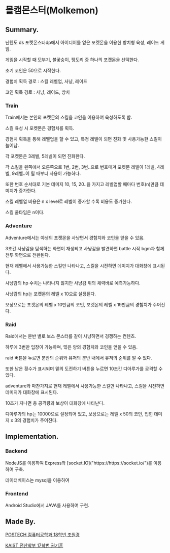 # 몰캠몬스터(Molkemon)

## Summary.

닌텐도 ds 포켓몬스터dp에서 아이디어를 얻은 포켓몬을 이용한 방치형 육성, 레이드 게임.</p>
</p>
게임을 시작할 때 모부기, 불꽃숭이, 펭도리 중 하나의 포켓몬을 선택한다.</p>
초기 코인은 50으로 시작한다.</p>
경험치 획득 경로 : 스킬 레벨업, 사냥, 레이드</p>
코인 획득 경로 : 사냥, 레이드, 방치</p>

### Train

Train에서는 본인의 포켓몬의 스킬을 코인을 이용하여 육성하도록 함.</p>
스킬 육성 시 포켓몬은 경험치를 획득.</p>
경험치 획득을 통해 레벨업을 할 수 있고, 특정 레벨이 되면 진화 및 사용가능한 스킬이 늘어남.</p>
각 포켓몬은 3레벨, 5레벨이 되면 진화한다.</p>
각 스킬을 왼쪽에서 오른쪽으로 1번, 2번, 3번..으로 번호매겨 포켓몬 레벨이 1레벨, 4레벨, 9레벨..이 될 때부터 사용이 가능하다.</p>
또한 번호 순서대로 기본 데미지 10, 15, 20..을 가지고 레벨업할 때마다 번호(n)만큼 데미지가 증가한다.</p>
스킬 레벨업 비용은 n x level로 레벨이 증가할 수록 비용도 증가한다.</p>
스킬 쿨타임은 n이다.

### Adventure

Adventure에서는 야생의 포켓몬을 사냥면서 경험치와 코인을 얻을 수 있음.</p>
3초간 사냥감을 탐색하는 화면이 재생되고 사냥감을 발견하면 battle 시작 bgm과 함께 전투 화면으로 전환된다.</p>
현재 레벨에서 사용가능한 스킬만 나타나고, 스킬을 시전하면 데미지가 대화창에 표시된다.</p>
사냥감의 hp 수치는 나타나지 않지만 사냥감 위의 체력바로 예측가능하다.</p>
사냥감의 hp는 포켓몬의 레벨 x 10으로 설정된다.</p>
보상으로는 포켓몬의 레벨 x 10만큼의 코인, 포켓몬의 레벨 x 19만큼의 경험치가 주어진다.</p>


### Raid

Raid에서는 분반 별로 보스 몬스터를 같이 사냥하면서 경쟁하는 컨텐츠.</p>
하루에 3번만 입장이 가능하며, 많은 양의 경험치와 코인을 얻을 수 있음.</p>
raid 버튼을 누르면 분반의 순위와 유저의 분반 내에서 유저의 순위를 알 수 있다.</p>
또한 남은 횟수가 표시되며 밑의 도전하기 버튼을 누르면
10초간 디아루가를 공격할 수 있다.</p>
adventure와 마찬가지로 현재 레벨에서 사용가능한 스킬만 나타나고, 스킬을 시전하면 데미지가 대화창에 표시된다.</p>
10초가 지나면 총 공격량과 보상이 대화창에 나타난다.</p>
디아루가의 hp는 10000으로 설정되어 있고, 보상으로는 레벨 x 50의 코인, 입힌 데미지 x 3의 경험치가 주어진다.</p>

## Implementation.

### Backend
</p>
NodeJS를 이용하여 Express와 [socket.IO]("https://https://socket.io/")를 이용하여 구축.</p>
데이터베이스는 mysql을 이용하여 


### Frontend

Android Studio에서 JAVA를 사용하여 구현.



## Made By.

[POSTECH 컴퓨터공학과 18학번 조원경](https://github.com/wkcho99)

[KAIST 전산학부 17학번 권기훈](https://www.github.com/kyoonkwon)

